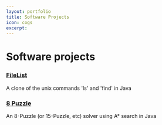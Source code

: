 ```yaml
---
layout: portfolio
title: Software Projects
icon: cogs
excerpt:
---
```



# Software projects  


### [FileList](https://github.com/wolfchimneyrock/FileList)
A clone of the unix commands 'ls' and 'find' in Java

### [8 Puzzle](https://github.com/wolfchimneyrock/8-Puzzle-Solver)
An 8-Puzzle (or 15-Puzzle, etc) solver using A* search in Java
